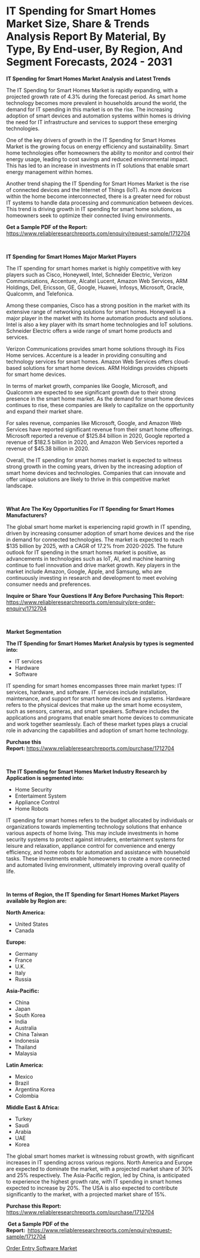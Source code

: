 <p><h1>IT Spending for Smart Homes Market Size, Share & Trends Analysis Report By Material, By Type, By End-user, By Region, And Segment Forecasts, 2024 - 2031</h1></p><p><strong>IT Spending for Smart Homes Market Analysis and Latest Trends</strong></p>
<p><p>The IT Spending for Smart Homes Market is rapidly expanding, with a projected growth rate of 4.3% during the forecast period. As smart home technology becomes more prevalent in households around the world, the demand for IT spending in this market is on the rise. The increasing adoption of smart devices and automation systems within homes is driving the need for IT infrastructure and services to support these emerging technologies.</p><p>One of the key drivers of growth in the IT Spending for Smart Homes Market is the growing focus on energy efficiency and sustainability. Smart home technologies offer homeowners the ability to monitor and control their energy usage, leading to cost savings and reduced environmental impact. This has led to an increase in investments in IT solutions that enable smart energy management within homes.</p><p>Another trend shaping the IT Spending for Smart Homes Market is the rise of connected devices and the Internet of Things (IoT). As more devices within the home become interconnected, there is a greater need for robust IT systems to handle data processing and communication between devices. This trend is driving growth in IT spending for smart home solutions, as homeowners seek to optimize their connected living environments.</p></p>
<p><strong>Get a Sample PDF of the Report:&nbsp;</strong> <a href="https://www.reliableresearchreports.com/enquiry/request-sample/1712704">https://www.reliableresearchreports.com/enquiry/request-sample/1712704</a></p>
<p>&nbsp;</p>
<p><strong>IT Spending for Smart Homes Major Market Players</strong></p>
<p><p>The IT spending for smart homes market is highly competitive with key players such as Cisco, Honeywell, Intel, Schneider Electric, Verizon Communications, Accenture, Alcatel Lucent, Amazon Web Services, ARM Holdings, Dell, Ericsson, GE, Google, Huawei, Infosys, Microsoft, Oracle, Qualcomm, and Telefonica. </p><p>Among these companies, Cisco has a strong position in the market with its extensive range of networking solutions for smart homes. Honeywell is a major player in the market with its home automation products and solutions. Intel is also a key player with its smart home technologies and IoT solutions. Schneider Electric offers a wide range of smart home products and services.</p><p>Verizon Communications provides smart home solutions through its Fios Home services. Accenture is a leader in providing consulting and technology services for smart homes. Amazon Web Services offers cloud-based solutions for smart home devices. ARM Holdings provides chipsets for smart home devices.</p><p>In terms of market growth, companies like Google, Microsoft, and Qualcomm are expected to see significant growth due to their strong presence in the smart home market. As the demand for smart home devices continues to rise, these companies are likely to capitalize on the opportunity and expand their market share.</p><p>For sales revenue, companies like Microsoft, Google, and Amazon Web Services have reported significant revenue from their smart home offerings. Microsoft reported a revenue of $125.84 billion in 2020, Google reported a revenue of $182.5 billion in 2020, and Amazon Web Services reported a revenue of $45.38 billion in 2020.</p><p>Overall, the IT spending for smart homes market is expected to witness strong growth in the coming years, driven by the increasing adoption of smart home devices and technologies. Companies that can innovate and offer unique solutions are likely to thrive in this competitive market landscape.</p></p>
<p>&nbsp;</p>
<p><strong>What Are The Key Opportunities For IT Spending for Smart Homes Manufacturers?</strong></p>
<p><p>The global smart home market is experiencing rapid growth in IT spending, driven by increasing consumer adoption of smart home devices and the rise in demand for connected technologies. The market is expected to reach $135 billion by 2025, with a CAGR of 17.2% from 2020-2025. The future outlook for IT spending in the smart homes market is positive, as advancements in technologies such as IoT, AI, and machine learning continue to fuel innovation and drive market growth. Key players in the market include Amazon, Google, Apple, and Samsung, who are continuously investing in research and development to meet evolving consumer needs and preferences.</p></p>
<p><strong>Inquire or Share Your Questions If Any Before Purchasing This Report:</strong> <a href="https://www.reliableresearchreports.com/enquiry/pre-order-enquiry/1712704">https://www.reliableresearchreports.com/enquiry/pre-order-enquiry/1712704</a></p>
<p>&nbsp;</p>
<p><strong>Market Segmentation</strong></p>
<p><strong>The IT Spending for Smart Homes Market Analysis by types is segmented into:</strong></p>
<p><ul><li>IT services</li><li>Hardware</li><li>Software</li></ul></p>
<p><p>IT spending for smart homes encompasses three main market types: IT services, hardware, and software. IT services include installation, maintenance, and support for smart home devices and systems. Hardware refers to the physical devices that make up the smart home ecosystem, such as sensors, cameras, and smart speakers. Software includes the applications and programs that enable smart home devices to communicate and work together seamlessly. Each of these market types plays a crucial role in advancing the capabilities and adoption of smart home technology.</p></p>
<p><strong>Purchase this Report:&nbsp;</strong><a href="https://www.reliableresearchreports.com/purchase/1712704">https://www.reliableresearchreports.com/purchase/1712704</a></p>
<p>&nbsp;</p>
<p><strong>The IT Spending for Smart Homes Market Industry Research by Application is segmented into:</strong></p>
<p><ul><li>Home Security</li><li>Entertaiment System</li><li>Appliance Control</li><li>Home Robots</li></ul></p>
<p><p>IT spending for smart homes refers to the budget allocated by individuals or organizations towards implementing technology solutions that enhance various aspects of home living. This may include investments in home security systems to protect against intruders, entertainment systems for leisure and relaxation, appliance control for convenience and energy efficiency, and home robots for automation and assistance with household tasks. These investments enable homeowners to create a more connected and automated living environment, ultimately improving overall quality of life.</p></p>
<p>&nbsp;</p>
<p><strong>In terms of Region, the IT Spending for Smart Homes Market Players available by Region are:</strong></p>
<p>
    <p> <strong> North America: </strong>
        <ul>
            <li>United States</li>
            <li>Canada</li>
        </ul>
        </p> 
    <p> <strong> Europe: </strong>
        <ul>
            <li>Germany</li>
            <li>France</li>
            <li>U.K.</li>
            <li>Italy</li>
            <li>Russia</li>
        </ul>
        </p> 
    <p> <strong> Asia-Pacific: </strong>
        <ul>
            <li>China</li>
            <li>Japan</li>
            <li>South Korea</li>
            <li>India</li>
            <li>Australia</li>
            <li>China Taiwan</li>
            <li>Indonesia</li>
            <li>Thailand</li>
            <li>Malaysia</li>
        </ul>
        </p> 
    <p> <strong> Latin America: </strong>
        <ul>
            <li>Mexico</li>
            <li>Brazil</li>
            <li>Argentina Korea</li>
            <li>Colombia</li>
        </ul>
        </p> 
    <p> <strong> Middle East & Africa: </strong>
        <ul>
            <li>Turkey</li>
            <li>Saudi</li>
            <li>Arabia</li>
            <li>UAE</li>
            <li>Korea</li>
        </ul>
    </p>
    </p>
<p><p>The global smart homes market is witnessing robust growth, with significant increases in IT spending across various regions. North America and Europe are expected to dominate the market, with a projected market share of 30% and 25% respectively. The Asia-Pacific region, led by China, is anticipated to experience the highest growth rate, with IT spending in smart homes expected to increase by 20%. The USA is also expected to contribute significantly to the market, with a projected market share of 15%.</p></p>
<p><strong>Purchase this Report: </strong><a href="https://www.reliableresearchreports.com/purchase/1712704">https://www.reliableresearchreports.com/purchase/1712704</a></p>
<p>&nbsp;<strong>Get a Sample PDF of the Report:&nbsp;&nbsp;</strong><a href="https://www.reliableresearchreports.com/enquiry/request-sample/1712704">https://www.reliableresearchreports.com/enquiry/request-sample/1712704</a></p>
<p><strong></strong></p>
<p><p><a href="https://github.com/julyju69/Market-Research-Report-List-2/blob/main/order-entry-software-market.md">Order Entry Software Market</a></p></p>